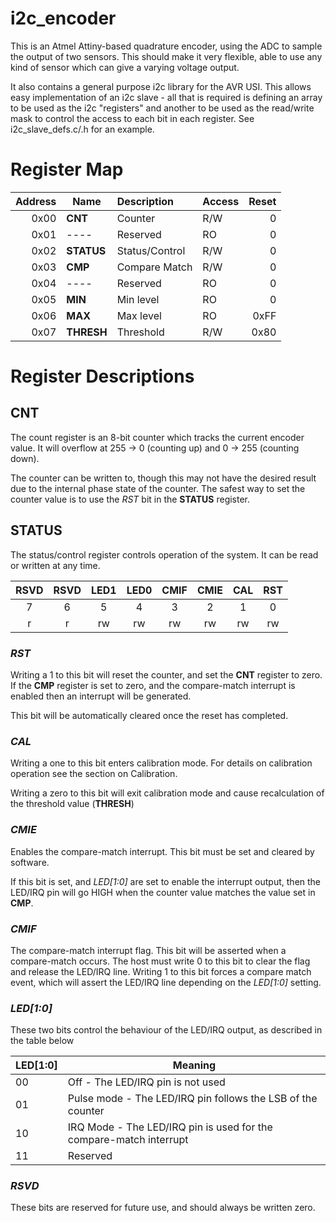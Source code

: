 # i2c_encoder

This is an Atmel Attiny-based quadrature encoder, using the ADC to sample the
output of two sensors. This should make it very flexible, able to use any kind
of sensor which can give a varying voltage output.

It also contains a general purpose i2c library for the AVR USI. This allows
easy implementation of an i2c slave - all that is required is defining an array
to be used as the i2c "registers" and another to be used as the read/write mask
to control the access to each bit in each register. See i2c_slave_defs.c/.h for
an example.

# Register Map

| Address | Name       | Description    | Access | Reset |
|--------:|------------|:---------------|--------|------:|
|   0x00  | **CNT**    | Counter        | R/W    |    0  |
|   0x01  | ----       | Reserved       | RO     |    0  |
|   0x02  | **STATUS** | Status/Control | R/W    |    0  |
|   0x03  | **CMP**    | Compare Match  | R/W    |    0  |
|   0x04  | ----       | Reserved       | RO     |    0  |
|   0x05  | **MIN**    | Min level      | RO     |    0  |
|   0x06  | **MAX**    | Max level      | RO     | 0xFF  |
|   0x07  | **THRESH** | Threshold      | R/W    | 0x80  |

# Register Descriptions

## **CNT**
The count register is an 8-bit counter which tracks the current encoder value.
It will overflow at 255 -> 0 (counting up) and 0 -> 255 (counting down).

The counter can be written to, though this may not have the desired result due
to the internal phase state of the counter. The safest way to set the counter
value is to use the *RST* bit in the **STATUS** register.

## **STATUS**
The status/control register controls operation of the system. It can be read or
written at any time.

| RSVD | RSVD | LED1 | LED0 | CMIF | CMIE | CAL  | RST  |
|:----:|:----:|:----:|:----:|:----:|:----:|:----:|:----:|
|    7 |    6 |    5 |    4 |    3 |    2 |    1 |    0 |
|    r |    r |   rw |   rw |   rw |   rw |   rw |   rw |

### *RST*
Writing a 1 to this bit will reset the counter, and set the **CNT** register to
zero. If the **CMP** register is set to zero, and the compare-match interrupt
is enabled then an interrupt will be generated.

This bit will be automatically cleared once the reset has completed.

### *CAL*
Writing a one to this bit enters calibration mode. For details on calibration
operation see the section on Calibration.

Writing a zero to this bit will exit calibration mode and cause recalculation
of the threshold value (**THRESH**)

### *CMIE*
Enables the compare-match interrupt. This bit must be set and cleared by
software.

If this bit is set, and *LED[1:0]* are set to enable the interrupt output, then
the LED/IRQ pin will go HIGH when the counter value matches the value set in
**CMP**.

### *CMIF*
The compare-match interrupt flag. This bit will be asserted when a
compare-match occurs. The host must write 0 to this bit to clear the flag and
release the LED/IRQ line. Writing 1 to this bit forces a compare match event,
which will assert the LED/IRQ line depending on the *LED[1:0]* setting.

### *LED[1:0]*
These two bits control the behaviour of the LED/IRQ output, as described in the
table below

| LED[1:0] | Meaning                                                           |
|----------|-------------------------------------------------------------------|
| 00       | Off - The LED/IRQ pin is not used                                 |
| 01       | Pulse mode - The LED/IRQ pin follows the LSB of the counter       |
| 10       | IRQ Mode - The LED/IRQ pin is used for the compare-match interrupt|
| 11       | Reserved                                                          |

### *RSVD*
These bits are reserved for future use, and should always be written zero.

